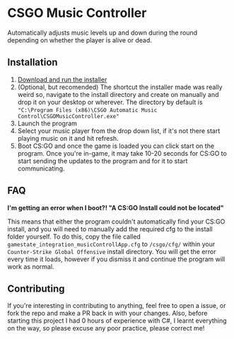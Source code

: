 # CSGO Music Controller
Automatically adjusts music levels up and down during the round depending on whether the player is alive or dead.

## Installation
1. [Download and run the installer](https://github.com/DiNitride/CSGOAutoMusicVolume/releases)
2. (Optional, but recomended) The shortcut the installer made was really weird so, navigate to the install directory and create on manually and drop it on your desktop or wherever. The directory by default is `"C:\Program Files (x86)\CSGO Automatic Music Control\CSGOMusicController.exe"`
3. Launch the program
4. Select your music player from the drop down list, if it's not there start playing music on it and hit refresh.
5. Boot CS:GO and once the game is loaded you can click start on the program. Once you're in-game, it may take 10-20 seconds for CS:GO to start sending the updates to the program and for it to start communicating.

## FAQ
**I'm getting an error when I boot?! "A CS:GO Install could not be located"**

This means that either the program couldn't automatically find your CS:GO install, and you will need to manually add the required cfg to the install folder yourself. To do this, copy the file called `gamestate_integration_musicControllApp.cfg` to `/csgo/cfg/` within your `Counter-Strike Global Offensive` install directory. You will get the error every time it loads, however if you dismiss it and continue the program will work as normal.

## Contributing
If you're interesting in contributing to anything, feel free to open a issue, or fork the repo and make a PR back in with your changes. Also, before starting this project I had 0 hours of experience with C#, I learnt everything on the way, so please excuse any poor practice, please correct me!

